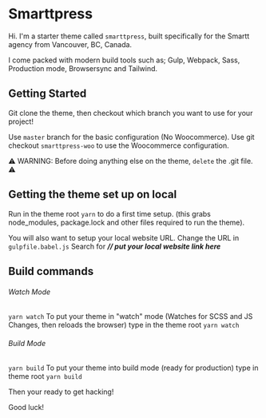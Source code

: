 Smarttpress
===

Hi. I'm a starter theme called `smarttpress`, built specifically for the Smartt agency from Vancouver, BC, Canada.

I come packed with modern build tools such as; Gulp, Webpack, Sass, Production mode, Browsersync and Tailwind.

Getting Started
---------------

Git clone the theme, then checkout which branch you want to use for your project!

Use `master` branch for the basic configuration (No Woocommerce).
Use git checkout `smarttpress-woo` to use the Woocommerce configuration.

⚠️ WARNING: Before doing anything else on the theme, `delete` the .git file. ⚠️

Getting the theme set up on local
---------------
Run in the theme root `yarn` to do a first time setup. (this grabs node_modules, package.lock and other files required to run the theme).

You will also want to setup your local website URL. Change the URL in `gulpfile.babel.js` Search for _**// put your local website link here**_

Build commands
---------------

###### Watch Mode
`yarn watch` To put your theme in "watch" mode (Watches for SCSS and JS Changes, then reloads the browser) type in the theme root `yarn watch`

###### Build Mode
`yarn build` To put your theme into build mode (ready for production) type in theme root `yarn build`

Then your ready to get hacking!

Good luck!
